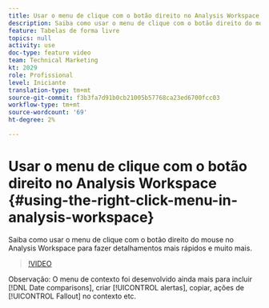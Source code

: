 ```yaml
---
title: Usar o menu de clique com o botão direito no Analysis Workspace
description: Saiba como usar o menu de clique com o botão direito do mouse no Analysis Workspace para fazer detalhamentos mais rápidos e muito mais.
feature: Tabelas de forma livre
topics: null
activity: use
doc-type: feature video
team: Technical Marketing
kt: 2029
role: Profissional
level: Iniciante
translation-type: tm+mt
source-git-commit: f3b3fa7d91b0cb21005b57768ca23ed6700fcc03
workflow-type: tm+mt
source-wordcount: '69'
ht-degree: 2%

---
```



# Usar o menu de clique com o botão direito no Analysis Workspace {#using-the-right-click-menu-in-analysis-workspace}

Saiba como usar o menu de clique com o botão direito do mouse no Analysis Workspace para fazer detalhamentos mais rápidos e muito mais.

>[!VIDEO](https://video.tv.adobe.com/v/23981/?quality=12)

Observação: O menu de contexto foi desenvolvido ainda mais para incluir [!DNL Date comparisons], criar [!UICONTROL alertas], copiar, ações de [!UICONTROL Fallout] no contexto etc.
